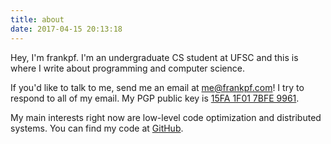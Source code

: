 ```yaml
---
title: about
date: 2017-04-15 20:13:18
---
```


Hey, I'm frankpf. I'm an undergraduate CS student at UFSC and this is where I write about programming and computer science.

If you'd like to talk to me, send me an email at <a href="mailto:me@frankpf.com">me@frankpf.com</a>! I try to respond to all of my email. My PGP public key is <a class="code" href="https://keybase.io/frankpf/key.asc">15FA 1F01 7BFE 9961</a>.

My main interests right now are low-level code optimization and distributed systems. You can find my code at <a href="https://github.com/frankpf">GitHub</a>.

